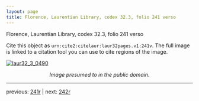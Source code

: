 ```yaml
---
layout: page
title: Florence, Laurentian Library, codex 32.3, folio 241 verso
---
```


Florence, Laurentian Library, codex 32.3, folio 241 verso

Cite this object as `urn:cite2:citelaur:laur32pages.v1:241v`.  The full image is linked to a citation tool you can use to cite regions of the image.

[![laur32_3_0490](http://www.homermultitext.org/iipsrv?IIIF=/project/homer/pyramidal/deepzoom/citelaur/laur32imgs/v1/laur32_3_0490.tif/full/800,/0/default.jpg)](http://www.homermultitext.org/ict2/?urn=urn:cite2:citelaur:laur32imgs.v1:laur32_3_0490) 

<p style="text-align: center; font-style: italic;">Image presumed to in the public domain.</p>

---

previous: [241r](../241r/) | next: [242r](../242r/)